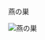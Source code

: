 <!DOCTYPE html>
 <html lang=ja">
  <head>
    <meta charset="utf-8">
    <title>タイトル</title>
     <link rel="stylesheet" href="css/default.css" type="text/css">
  </head>
  <body>
  <p>燕の巣</p>
  <img src="img static/KIMG0145.jpg" alt="燕の巣" />
  </body>
 </html>
